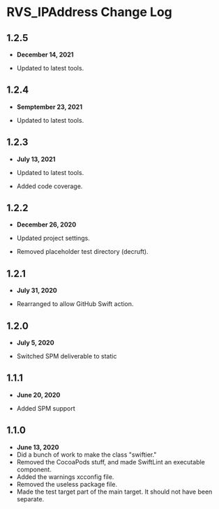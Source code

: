 # RVS_IPAddress Change Log

## 1.2.5

- **December 14, 2021**

- Updated to latest tools.

## 1.2.4

- **Semptember 23, 2021**

- Updated to latest tools.

## 1.2.3

- **July 13, 2021**

- Updated to latest tools.
- Added code coverage.

## 1.2.2

- **December 26, 2020**

- Updated project settings.
- Removed placeholder test directory (decruft).

## 1.2.1

- **July 31, 2020**

- Rearranged to allow GitHub Swift action.

## 1.2.0

- **July 5, 2020**

- Switched SPM deliverable to static

## 1.1.1

- **June 20, 2020**

- Added SPM support

## 1.1.0

- **June 13, 2020**
- Did a bunch of work to make the class "swiftier."
- Removed the CocoaPods stuff, and made SwiftLint an executable component.
- Added the warnings xcconfig file.
- Removed the useless package file.
- Made the test target part of the main target. It should not have been separate.
